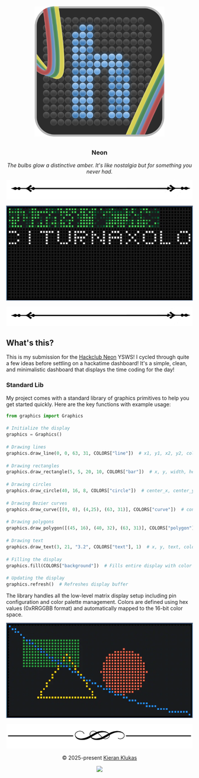 <h3 align="center">
    <img src="https://raw.githubusercontent.com/taciturnaxolotl/neon/master/.github/images/neon.svg" width="350" alt="Logo"/><br/>
    <img src="https://raw.githubusercontent.com/taciturnaxolotl/carriage/master/.github/images/transparent.png" height="45" width="0px"/>
    <span>Neon</span>
    <img src="https://raw.githubusercontent.com/taciturnaxolotl/carriage/master/.github/images/transparent.png" height="30" width="0px"/>
</h3>

<p align="center">
    <i>The bulbs glow a distinctive amber. It's like nostalgia but for something you never had.</i>
</p>

<p align="center">
	<img src="https://raw.githubusercontent.com/taciturnaxolotl/carriage/master/.github/images/line-break-thin.svg" />
</p>
<p align="center">
	<img src="https://raw.githubusercontent.com/taciturnaxolotl/neon/master/.github/images/demo.webp" />
</p>
<p align="center">
	<img src="https://raw.githubusercontent.com/taciturnaxolotl/carriage/master/.github/images/line-break-thin.svg" />
</p>

## What's this?

This is my submission for the [Hackclub Neon](https://neon.hackclub.com) YSWS! I cycled through quite a few ideas before settling on a hackatime dashboard! It's a simple, clean, and minimalistic dashboard that displays the time coding for the day!

### Standard Lib

My project comes with a standard library of graphics primitives to help you get started quickly. Here are the key functions with example usage:

```python
from graphics import Graphics

# Initialize the display
graphics = Graphics()

# Drawing lines
graphics.draw_line(0, 0, 63, 31, COLORS["line"])  # x1, y1, x2, y2, color

# Drawing rectangles
graphics.draw_rectangle(5, 5, 20, 10, COLORS["bar"])  # x, y, width, height, color

# Drawing circles
graphics.draw_circle(40, 16, 8, COLORS["circle"])  # center_x, center_y, radius, color

# Drawing Bezier curves
graphics.draw_curve([(0, 0), (4,25), (63, 31)], COLORS["curve"])  # control points, color

# Drawing polygons 
graphics.draw_polygon([(45, 16), (40, 32), (63, 31)], COLORS["polygon"], True)  # points, color, fill

# Drawing text
graphics.draw_text(3, 21, "3.2", COLORS["text"], 1)  # x, y, text, color, size

# Filling the display
graphics.fill(COLORS["background"])  # Fills entire display with color

# Updating the display
graphics.refresh()  # Refreshes display buffer
```

The library handles all the low-level matrix display setup including pin configuration and color palette management. Colors are defined using hex values (0xRRGGBB format) and automatically mapped to the 16-bit color space.

<p align="center">
	<img src="https://raw.githubusercontent.com/taciturnaxolotl/neon/master/.github/images/stlib.webp" />
</p>

<p align="center">
	<img src="https://raw.githubusercontent.com/taciturnaxolotl/carriage/master/.github/images/line-break.svg" />
</p>

<p align="center">
	&copy 2025-present <a href="https://github.com/taciturnaxolotl">Kieran Klukas</a>
</p>

<p align="center">
	<a href="https://github.com/taciturnaxolotl/neon/blob/master/LICENSE.md"><img src="https://img.shields.io/static/v1.svg?style=for-the-badge&label=License&message=MIT&logoColor=d9e0ee&colorA=363a4f&colorB=b7bdf8"/></a>
</p>
